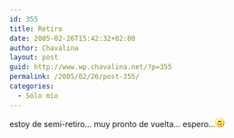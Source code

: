 ```yaml
---
id: 355
title: Retiro
date: 2005-02-26T15:42:32+02:00
author: Chavalina
layout: post
guid: http://www.wp.chavalina.net/?p=355
permalink: /2005/02/26/post-355/
categories:
  - Sólo mío
---
```

estoy de semi-retiro&#8230; muy pronto de vuelta&#8230; espero&#8230;![emo](/imagenes/emoticonos/sonrisa.gif)